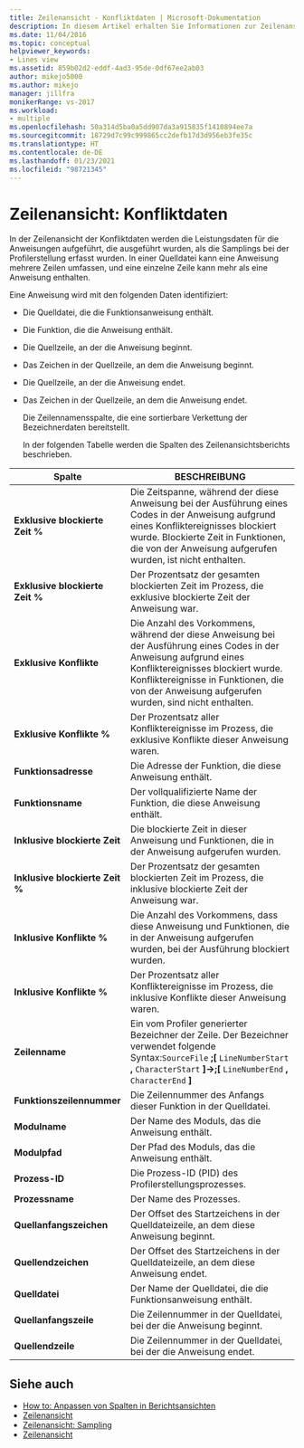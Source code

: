 ```yaml
---
title: Zeilenansicht - Konfliktdaten | Microsoft-Dokumentation
description: In diesem Artikel erhalten Sie Informationen zur Zeilenansicht für Konfliktdaten. In dieser werden die Leistungsdaten für die Anweisungen aufgeführt, die ausgeführt wurden, als die Samplings bei der Profilerstellung erfasst wurden.
ms.date: 11/04/2016
ms.topic: conceptual
helpviewer_keywords:
- Lines view
ms.assetid: 859b02d2-eddf-4ad3-95de-0df67ee2ab03
author: mikejo5000
ms.author: mikejo
manager: jillfra
monikerRange: vs-2017
ms.workload:
- multiple
ms.openlocfilehash: 50a314d5ba0a5dd907da3a915835f1410894ee7a
ms.sourcegitcommit: 18729d7c99c999865cc2defb17d3d956eb3fe35c
ms.translationtype: HT
ms.contentlocale: de-DE
ms.lasthandoff: 01/23/2021
ms.locfileid: "98721345"
---
```

# <a name="lines-view---contention-data"></a>Zeilenansicht: Konfliktdaten
In der Zeilenansicht der Konfliktdaten werden die Leistungsdaten für die Anweisungen aufgeführt, die ausgeführt wurden, als die Samplings bei der Profilerstellung erfasst wurden. In einer Quelldatei kann eine Anweisung mehrere Zeilen umfassen, und eine einzelne Zeile kann mehr als eine Anweisung enthalten.

 Eine Anweisung wird mit den folgenden Daten identifiziert:

- Die Quelldatei, die die Funktionsanweisung enthält.

- Die Funktion, die die Anweisung enthält.

- Die Quellzeile, an der die Anweisung beginnt.

- Das Zeichen in der Quellzeile, an dem die Anweisung beginnt.

- Die Quellzeile, an der die Anweisung endet.

- Das Zeichen in der Quellzeile, an dem die Anweisung endet.

  Die Zeilennamensspalte, die eine sortierbare Verkettung der Bezeichnerdaten bereitstellt.

  In der folgenden Tabelle werden die Spalten des Zeilenansichtsberichts beschrieben.

|Spalte|BESCHREIBUNG|
|------------|-----------------|
|**Exklusive blockierte Zeit %**|Die Zeitspanne, während der diese Anweisung bei der Ausführung eines Codes in der Anweisung aufgrund eines Konfliktereignisses blockiert wurde. Blockierte Zeit in Funktionen, die von der Anweisung aufgerufen wurden, ist nicht enthalten.|
|**Exklusive blockierte Zeit %**|Der Prozentsatz der gesamten blockierten Zeit im Prozess, die exklusive blockierte Zeit der Anweisung war.|
|**Exklusive Konflikte**|Die Anzahl des Vorkommens, während der diese Anweisung bei der Ausführung eines Codes in der Anweisung aufgrund eines Konfliktereignisses blockiert wurde. Konfliktereignisse in Funktionen, die von der Anweisung aufgerufen wurden, sind nicht enthalten.|
|**Exklusive Konflikte %**|Der Prozentsatz aller Konfliktereignisse im Prozess, die exklusive Konflikte dieser Anweisung waren.|
|**Funktionsadresse**|Die Adresse der Funktion, die diese Anweisung enthält.|
|**Funktionsname**|Der vollqualifizierte Name der Funktion, die diese Anweisung enthält.|
|**Inklusive blockierte Zeit**|Die blockierte Zeit in dieser Anweisung und Funktionen, die in der Anweisung aufgerufen wurden.|
|**Inklusive blockierte Zeit %**|Der Prozentsatz der gesamten blockierten Zeit im Prozess, die inklusive blockierte Zeit der Anweisung war.|
|**Inklusive Konflikte %**|Die Anzahl des Vorkommens, dass diese Anweisung und Funktionen, die in der Anweisung aufgerufen wurden, bei der Ausführung blockiert wurden.|
|**Inklusive Konflikte %**|Der Prozentsatz aller Konfliktereignisse im Prozess, die inklusive Konflikte dieser Anweisung waren.|
|**Zeilenname**|Ein vom Profiler generierter Bezeichner der Zeile. Der Bezeichner verwendet folgende Syntax:`SourceFile` **;[** `LineNumberStart` **,** `CharacterStart` **]->;[** `LineNumberEnd` **,** `CharacterEnd` **]**|
|**Funktionszeilennummer**|Die Zeilennummer des Anfangs dieser Funktion in der Quelldatei.|
|**Modulname**|Der Name des Moduls, das die Anweisung enthält.|
|**Modulpfad**|Der Pfad des Moduls, das die Anweisung enthält.|
|**Prozess-ID**|Die Prozess-ID (PID) des Profilerstellungsprozesses.|
|**Prozessname**|Der Name des Prozesses.|
|**Quellanfangszeichen**|Der Offset des Startzeichens in der Quelldateizeile, an dem diese Anweisung beginnt.|
|**Quellendzeichen**|Der Offset des Startzeichens in der Quelldateizeile, an dem diese Anweisung endet.|
|**Quelldatei**|Der Name der Quelldatei, die die Funktionsanweisung enthält.|
|**Quellanfangszeile**|Die Zeilennummer in der Quelldatei, bei der die Anweisung beginnt.|
|**Quellendzeile**|Die Zeilennummer in der Quelldatei, bei der die Anweisung endet.|

## <a name="see-also"></a>Siehe auch
- [How to: Anpassen von Spalten in Berichtsansichten](../profiling/how-to-customize-report-view-columns.md)
- [Zeilenansicht](../profiling/lines-view.md)
- [Zeilenansicht: Sampling](../profiling/lines-view-dotnet-memory-sampling-data.md)
- [Zeilenansicht](../profiling/lines-view-sampling-data.md)
